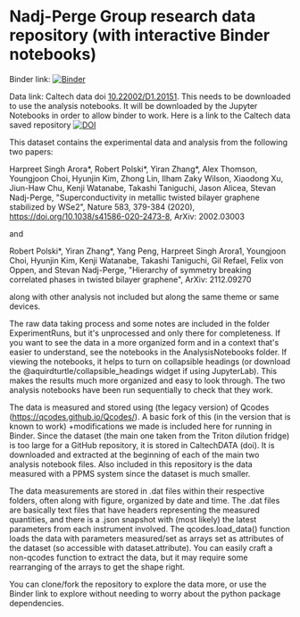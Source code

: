 # Nadj-Perge Group research data repository (with interactive Binder notebooks)

Binder link: [![Binder](https://mybinder.org/badge_logo.svg)](https://mybinder.org/v2/gh/RMpolski/TBG_Data/main)

Data link: Caltech data doi [10.22002/D1.20151](https://dx.doi.org/10.22002/D1.20151). This needs to be downloaded to use the analysis notebooks. It will be downloaded by the Jupyter Notebooks in order to allow binder to work. Here is a link to the Caltech data saved repository [![DOI](https://data.caltech.edu/badge/487155960.svg)](https://data.caltech.edu/badge/latestdoi/487155960)

This dataset contains the experimental data and analysis from the following two papers:

Harpreet Singh Arora*, Robert Polski*, Yiran Zhang*, Alex Thomson, Youngjoon Choi, Hyunjin Kim, Zhong Lin, Ilham Zaky Wilson, Xiaodong Xu, Jiun-Haw Chu, Kenji Watanabe, Takashi Taniguchi, Jason Alicea, Stevan Nadj-Perge, "Superconductivity in metallic twisted bilayer graphene stabilized by WSe2", Nature 583, 379-384 (2020), https://doi.org/10.1038/s41586-020-2473-8, ArXiv: 2002.03003

and

Robert Polski*, Yiran Zhang*, Yang Peng, Harpreet Singh Arora1, Youngjoon Choi, Hyunjin Kim, Kenji Watanabe, Takashi Taniguchi, Gil Refael, Felix von Oppen, and Stevan Nadj-Perge, "Hierarchy of symmetry breaking correlated phases in twisted bilayer graphene", ArXiv: 2112.09270 

along with other analysis not included but along the same theme or same devices.

The raw data taking process and some notes are included in the folder ExperimentRuns, but it's unprocessed and only there for completeness. If you want to see the data in a more organized form and in a context that's easier to understand, see the notebooks in the AnalysisNotebooks folder. If viewing the notebooks, it helps to turn on collapsible headings (or download the @aquirdturtle/collapsible_headings widget if using JupyterLab). This makes the results much more organized and easy to look through. The two analysis notebooks have been run sequentially to check that they work.

The data is measured and stored using (the legacy version) of Qcodes (https://qcodes.github.io/Qcodes/). A basic fork of this (in the version that is known to work) +modifications we made is included here for running in Binder. Since the dataset (the main one taken from the Triton dilution fridge) is too large for a GitHub repository, it is stored in CaltechDATA (doi). It is downloaded and extracted at the beginning of each of the main two analysis notebook files. Also included in this repository is the data measured with a PPMS system since the dataset is much smaller.

The data measurements are stored in .dat files within their respective folders, often along with figure, organized by date and time. The .dat files are basically text files that have headers representing the measured quantities, and there is a .json snapshot with (most likely) the latest parameters from each instrument involved. The qcodes.load_data() function loads the data with parameters measured/set as arrays set as attributes of the dataset (so accessible with dataset.attribute). You can easily craft a non-qcodes function to extract the data, but it may require some rearranging of the arrays to get the shape right.

You can clone/fork the repository to explore the data more, or use the Binder link to explore without needing to worry about the python package dependencies.
